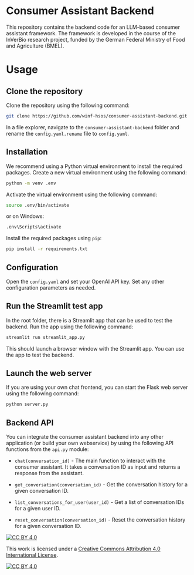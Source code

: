 # Consumer Assistant Backend

This repository contains the backend code for an LLM-based consumer assistant framework. The framework is developed in the course of the InVerBio research project, funded by the German Federal Ministry of Food and Agriculture (BMEL).

# Usage

## Clone the repository

Clone the repository using the following command:

```bash
git clone https://github.com/winf-hsos/consumer-assistant-backend.git
```

In a file explorer, navigate to the `consumer-assistant-backend` folder and rename the `config.yaml.rename` file to `config.yaml`.

## Installation

We recommend using a Python virtual environment to install the required packages. Create a new virtual environment using the following command:

```bash
python -m venv .env
```

Activate the virtual environment using the following command:

```bash
source .env/bin/activate
```

or on Windows:

```bash
.env\Scripts\activate
```

Install the required packages using `pip`:

```bash
pip install -r requirements.txt
```

## Configuration

Open the `config.yaml` and set your OpenAI API key. Set any other configuration parameters as needed.

## Run the Streamlit test app

In the root folder, there is a Streamlit app that can be used to test the backend. Run the app using the following command:

```bash
streamlit run streamlit_app.py
```

This should launch a browser window with the Streamlit app. You can use the app to test the backend.

## Launch the web server

If you are using your own chat frontend, you can start the Flask web server using the following command:

```bash
python server.py
```
 ## Backend API

 You can integrate the consumer assistant backend into any other application (or build your own webservice) by using the following API functions from the `api.py` module:

- `chat(conversation_id)` - The main function to interact with the consumer assistant. It takes a conversation ID as input and returns a response from the assistant.

- `get_conversation(conversation_id)` - Get the conversation history for a given conversation ID.

- `list_conversations_for_user(user_id)` - Get a list of conversation IDs for a given user ID.

- `reset_conversation(conversation_id)` - Reset the conversation history for a given conversation ID.


[![CC BY 4.0][cc-by-shield]][cc-by]

This work is licensed under a
[Creative Commons Attribution 4.0 International License][cc-by].

[![CC BY 4.0][cc-by-image]][cc-by]

[cc-by]: http://creativecommons.org/licenses/by/4.0/
[cc-by-image]: https://i.creativecommons.org/l/by/4.0/88x31.png
[cc-by-shield]: https://img.shields.io/badge/License-CC%20BY%204.0-lightgrey.svg